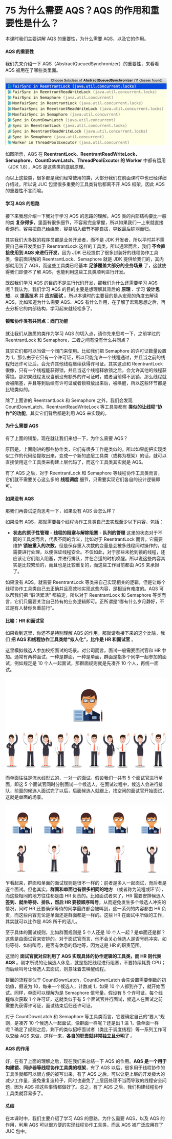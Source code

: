 # 75 为什么需要 AQS？AQS 的作用和重要性是什么？

本课时我们主要讲解 AQS 的重要性，为什么需要 AQS，以及它的作用。

#### AQS 的重要性

我们先来介绍一下 AQS（AbstractQueuedSynchronizer）的重要性，来看看 AQS 被用在了哪些类里面。

![并发1.png](assets/Ciqah16mdUSAMRBKAAMgEaW4ZPQ663.png)

如图所示，AQS 在 **ReentrantLock、ReentrantReadWriteLock、Semaphore、CountDownLatch、ThreadPoolExcutor 的 Worker** 中都有运用（JDK 1.8），AQS 是这些类的底层原理。

而以上这些类，很多都是我们经常使用的类，大部分我们在前面课时中也已经详细介绍过，所以说 JUC 包里很多重要的工具类背后都离不开 AQS 框架，因此 AQS 的重要性不言而喻。

#### 学习 AQS 的思路

接下来我想介绍一下我对于学习 AQS 的思路的理解。AQS 类的内部结构要比一般的类 **复杂得多**，里面有很多细节，不容易完全掌握，所以如果我们一上来就直接看源码，容易把自己给绕晕，容易陷入细节不能自拔，导致最后铩羽而归。

其实我们大多数的程序员都是业务开发者，而不是 JDK 开发者，所以平时并不需要自己来开发类似于 ReentrantLock 这样的工具类，所以通常而言，我们 **不会直接使用到 AQS 来进行开发**，因为 JDK 已经提供了很多封装好的线程协作工具类，像前面讲解的 ReentrantLock、Semaphore 就是 JDK 提供给我们的，其内部就用到了 AQS，而这些工具类已经基本 **足够覆盖大部分的业务场景** 了，这就使得我们即便不了解 AQS，也能利用这些工具类顺利进行开发。

既然我们学习 AQS 的目的不是进行代码开发，那我们为什么还需要学习 AQS 呢？我认为，我们学习 AQS 的目的主要是想理解其背后的 **原理** 、学习 **设计思想**，以 **提高技术** 并 **应对面试** 。所以本课时的主要目的是从宏观的角度去解读 AQS，比如知道为什么需要 AQS、AQS 有什么作用，在了解了宏观思想之后，再去分析它的内部结构，学习起来就轻松多了。

#### 锁和协作类有共同点：阀门功能

就让我们从熟悉的类作为学习 AQS 的切入点，请你先来思考一下，之前学过的 ReentrantLock 和 Semaphore，二者之间有没有什么共同点？

其实它们都可以当做一个阀门来使用。比如我们把 Semaphore 的许可证数量设置为 1，那么由于它只有一个许可证，所以只能允许一个线程通过，并且当之前的线程归还许可证后，会允许其他线程继续获得许可证。其实这点和 ReentrantLock 很像，只有一个线程能获得锁，并且当这个线程释放锁之后，会允许其他的线程获得锁。那如果线程发现当前没有额外的许可证时，或者当前得不到锁，那么线程就会被阻塞，并且等到后续有许可证或者锁释放出来后，被唤醒，所以这些环节都是比较类似的。

除了上面讲的 ReentrantLock 和 Semaphore 之外，我们会发现 CountDownLatch、ReentrantReadWriteLock 等工具类都有 **类似的让线程“协作”的功能**，其实它们背后都是利用 AQS 来实现的。

#### 为什么需要 AQS

有了上面的铺垫，现在就让我们来想一下，为什么需要 AQS？

原因是，上面刚讲的那些协作类，它们有很多工作是类似的，所以如果能把实现类似工作的代码给提取出来，变成一个新的底层工具类（或称为框架）的话，就可以直接使用这个工具类来构建上层代码了，而这个工具类其实就是 AQS。

有了 AQS 之后，对于 ReentrantLock 和 Semaphore 等线程协作工具类而言，它们就不需要关心这么多的 **线程调度** 细节，只需要实现它们各自的设计逻辑即可。

#### 如果没有 AQS

那我们再尝试逆向思考一下，如果没有 AQS 会怎么样？

如果没有 AQS，那就需要每个线程协作工具类自己去实现至少以下内容，包括：

- **状态的原子性管理** - **线程的阻塞与解除阻塞** - **队列的管理** 这里的状态对于不同的工具类而言，代表不同的含义，比如对于 ReentrantLock 而言，它需要维护 **锁被重入的次数**，但是保存重入次数的变量是会被多线程同时操作的，就需要进行处理，以便保证线程安全。不仅如此，对于那些未抢到锁的线程，还应该让它们陷入阻塞，并进行排队，并在合适的时机唤醒。所以说这些内容其实是比较繁琐的，而且也是比较重复的，而这些工作目前都由 AQS 来承担了。

如果没有 AQS，就需要 ReentrantLock 等类来自己实现相关的逻辑，但是让每个线程协作工具类自己去正确并且高效地实现这些内容，是相当有难度的。AQS 可以帮我们把 “脏活累活” 都搞定，所以对于 ReentrantLock 和 Semaphore 等类而言，它们只需要关注自己特有的业务逻辑即可。正所谓是“哪有什么岁月静好，不过是有人替你负重前行”。

#### 比喻：HR 和面试官

如果看到这里，你还不是特别理解 AQS 的作用，那就请看接下来的这个比喻，我们 **把 AQS 和线程协作工具类给“拟人化”，比作是 HR 和面试官** 。

这里模拟候选人参加校招面试的场景。对公司而言，面试一般需要面试官和 HR 参加。通常有两种面试，一种是群面，一种是单面，群面是指多个同学一起参加的面试，例如规定是 10 个人一起面试，那群面规则就是先凑齐 10 个人，再统一面试。

![并发2.png](assets/CgoCgV6meLSAIJhqAAFbtx6oz1U847.png)

而单面往往是流水线形式的、一对一的面试。假设我们一共有 5 个面试官进行单面，即这 5 个面试官同时分别面试一个候选人，在面试过程中，候选人会进行排队，前面的候选人面试完了以后，后面候选人就跟上，找空闲的面试官开始面试，这就是单面的场景。

![并发3.png](assets/Ciqah16meL6AWGzVAAEpniT-r2k348.png)

乍看起来，群面和单面的面试规则是很不一样的：前者是多人一起面试，而后者是逐个面试。但也其实，**群面和单面也有很多相同的地方** （或者称为流程或环节），而这些相同的地方往往都是由 HR 负责的。比如面试者来了，HR 需要安排候选人 **签到、就坐等待、排队，然后 HR 要按顺序叫号**，从而避免发生多个候选人冲突的情况，同时 HR 还要确保等待的同学最终都会被叫到，这一系列的内容都由 HR 负责，而这些内容无论是单面还是群面都是一样的。这些 HR 在面试中所做的工作，其实就可以比作是 AQS 所干的活儿。

至于具体的面试规则，比如群面规则是 5 个人还是 10 个人一起？是单面还是群？这些是由面试官来安排的。对于面试官而言，他不会关心候选人是否号码冲突、如何等待、如何叫号，是否有休息的场地等，因为这是 HR 的职责范围。

这里的 **面试官就对应利用了 AQS 实现具体的协作逻辑的工具类，而 HR 则代表 AQS** 。刚才所说的让候选人休息，就是指把线程进行阻塞，不要持续耗费 CPU；而后续叫号让候选人去面试，则意味着去唤醒线程。

群面的流程类似于 CountDownLatch，CountDownLatch 会先设置需要倒数的初始值，假设为 10，每来一个候选人，计数减 1，如果 10 个人都到齐了，就开始面试。同样，单面可以理解为是 Semaphore 信号量，假设有 5 个许可证，每个线程每次获取 1 个许可证，这就类似于有 5 个面试官并行面试，候选人在面试之前需要先获得许可证，面试结束后归还许可证。

对于 CountDownLatch 和 Semaphore 等工具类而言，它要确定自己的“要人”规则，是凑齐 10 个候选人一起面试，像群面一样呢？还是出 1 进 1，像单面一样呢？确定了规则之后，剩下的类似招呼面试者（类比于调度线程）等一系列工作可以交给 AQS 来做，这样一来，**各自的职责就非常独立且分明了** 。

#### AQS 的作用

好，在有了上面的理解之后，现在我们来总结一下 AQS 的作用。**AQS 是一个用于构建锁、同步器等线程协作工具类的框架**，有了 AQS 以后，很多用于线程协作的工具类就都可以很方便的被写出来，有了 AQS 之后，可以让更上层的开发极大的减少工作量，避免重复造轮子，同时也避免了上层因处理不当而导致的线程安全问题，因为 AQS 把这些事情都做好了。总之，有了 AQS 之后，我们构建线程协作工具类就容易多了。

#### 总结

在本课时中，我们主要介绍了学习 AQS 的思路，为什么需要 AQS，以及 AQS 的作用，利用 AQS 可以很方便的实现线程协作工具类，而且 AQS 被广泛应用在了 JUC 包中。
